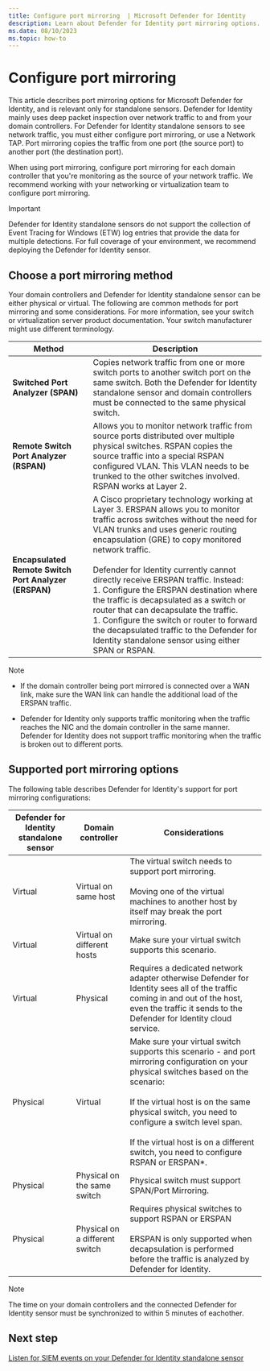 ```yaml
---
title: Configure port mirroring  | Microsoft Defender for Identity
description: Learn about Defender for Identity port mirroring options.
ms.date: 08/10/2023
ms.topic: how-to
---
```


# Configure port mirroring

<!--is this the right order?-->
This article describes port mirroring options for Microsoft Defender for Identity, and is relevant only for standalone sensors. Defender for Identity mainly uses deep packet inspection over network traffic to and from your domain controllers. For Defender for Identity standalone sensors to see network traffic, you must either configure port mirroring, or use a Network TAP. Port mirroring copies the traffic from one port (the source port) to another port (the destination port).

When using port mirroring, configure port mirroring for each domain controller that you're monitoring as the source of your network traffic. We recommend working with your networking or virtualization team to configure port mirroring.

> [!IMPORTANT]
> Defender for Identity standalone sensors do not support the collection of Event Tracing for Windows (ETW) log entries that provide the data for multiple detections. For full coverage of your environment, we recommend deploying the Defender for Identity sensor.
>

## Choose a port mirroring method

Your domain controllers and Defender for Identity standalone sensor can be either physical or virtual. The following are common methods for port mirroring and some considerations. For more information, see your switch or virtualization server product documentation. Your switch manufacturer might use different terminology.


|Method  |Description  |
|---------|---------|
|**Switched Port Analyzer (SPAN)**     | Copies network traffic from one or more switch ports to another switch port on the same switch. Both the Defender for Identity standalone sensor and domain controllers must be connected to the same physical switch.        |
|**Remote Switch Port Analyzer (RSPAN)**     |   Allows you to monitor network traffic from source ports distributed over multiple physical switches. RSPAN copies the source traffic into a special RSPAN configured VLAN. This VLAN needs to be trunked to the other switches involved. RSPAN works at Layer 2.      |
|**Encapsulated Remote Switch Port Analyzer (ERSPAN)**     |    A Cisco proprietary technology working at Layer 3. ERSPAN allows you to monitor traffic across switches without the need for VLAN trunks and uses generic routing encapsulation (GRE) to copy monitored network traffic. <br><br>    Defender for Identity currently cannot directly receive ERSPAN traffic. Instead: <br>    1. Configure the ERSPAN destination where the traffic is decapsulated as a switch or router that can decapsulate the traffic.  <br> 1. Configure the switch or router to forward the decapsulated traffic to the Defender for Identity standalone sensor using either SPAN or RSPAN.|

> [!NOTE]
> - If the domain controller being port mirrored is connected over a WAN link, make sure the WAN link can handle the additional load of the ERSPAN traffic.
>
> - Defender for Identity only supports traffic monitoring when the traffic reaches the NIC and the domain controller in the same manner. Defender for Identity does not support traffic monitoring when the traffic is broken out to different ports.

## Supported port mirroring options

The following table describes Defender for Identity's support for port mirroring configurations:

|Defender for Identity standalone sensor|Domain controller|Considerations|
|---------------|---------------------|------------------|
|Virtual|Virtual on same host|The virtual switch needs to support port mirroring.<br /><br />Moving one of the virtual machines to another host by itself may break the port mirroring.|
|Virtual|Virtual on different hosts|Make sure your virtual switch supports this scenario.|
|Virtual|Physical|Requires a dedicated network adapter otherwise Defender for Identity sees all of the traffic coming in and out of the host, even the traffic it sends to the Defender for Identity cloud service.|
|Physical|Virtual|Make sure your virtual switch supports this scenario - and port mirroring configuration on your physical switches based on the scenario:<br /><br />If the virtual host is on the same physical switch, you need to configure a switch level span.<br /><br />If the virtual host is on a different switch, you need to configure RSPAN or ERSPAN&#42;.|
|Physical|Physical on the same switch|Physical switch must support SPAN/Port Mirroring.|
|Physical|Physical on a different switch|Requires physical switches to support RSPAN or ERSPAN <br><br>ERSPAN is only supported when decapsulation is performed before the traffic is analyzed by Defender for Identity.|

> [!NOTE]
> The time on your domain controllers and the connected Defender for Identity sensor must be synchronized to within 5 minutes of eachother.
>

<!--remove this altogether>

## Validate port mirroring

To validate that port mirroring is working before installing the Defender for Identity standalone sensor, use your network capture tool of choice. The Defender for Identity standalone sensor must be able to see the traffic to and from the domain controller.

> [!IMPORTANT]
> This procedure uses Microsoft Network Monitor to validate port mirroring.  If you choose to validate with Wireshark, restart the Defender for Identity standalone sensor service after you finish validating.
>

**To validate port mirroring**:

1. Install [Microsoft Network Monitor 3.4](https://www.microsoft.com/download/details.aspx?id=4865) on the Defender for Identity standalone sensor that you want to validate. <!--is there a newer option? Network Monitor 3.4 is the archive versioned tool for network traffic capture and protocol analysis.i can't even install it anymore to validate this procedure.

1. Open Network Monitor and create a new capture tab.

    1. Select only the **Capture** network adapter or the network adapter that is connected to the switch port that is configured as the port mirroring destination.

    1. Ensure that P-Mode is enabled.

    1. Select **New Capture**. For example:

        ![Screenshot of the Microsoft Network Monitor dialog highlighting the New Capture button.](../media/port-mirroring-capture.png)

1. In your new tab's **Display Filter** area, enter the following filter: **KerberosV5 OR LDAP** and then select **Apply**.

1. Select **Start** to start the capture session. If you do not see traffic to and from the domain controller listed in the **Frame summary** area, review your port mirroring configuration.

    Make sure you see traffic to and from the domain controllers.

1. If you only see traffic in one direction, work with your networking or virtualization teams to help troubleshoot your port mirroring configuration.

## Working with virtualization clusters

If you are working with virtualization clusters:

- **Configure affinity between the domain controller and the Defender for Identity standalone sensor**. This step is irrelevant if your environment supports Virtual to Virtual on different hosts (RSPAN).

    Configure affinity for each domain controller running on the virtualization cluster in a virtual machine with the Defender for Identity standalone sensor. When the domain controller moves to another host in the cluster, the Defender for Identity standalone sensor follows it. This works well when there are a few domain controllers.

- **Ensure proper sensor sizing**. Make sure that the Defender for Identity standalone sensor is properly sized to handle monitoring all of the DCs by themselves:

    1. Install a virtual machine on each virtualization host.
    1. Install a Defender for Identity standalone sensor on each host.
    1. Configure each Defender for Identity standalone sensor to monitor all of the domain controllers that run on the cluster.

    Any host the domain controllers run on is monitored.

-->

## Next step

<!--more relevant next steps or related info?-->
[Listen for SIEM events on your Defender for Identity standalone sensor](configure-event-collection.md)
